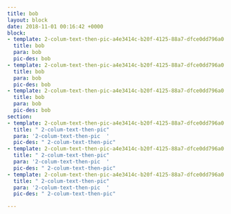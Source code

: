 ```yaml
---
title: bob
layout: block
date: 2018-11-01 00:16:42 +0000
block:
- template: 2-colum-text-then-pic-a4e3414c-b20f-4125-88a7-dfce0dd796a0
  title: bob
  para: bob
  pic-des: bob
- template: 2-colum-text-then-pic-a4e3414c-b20f-4125-88a7-dfce0dd796a0
  title: bob
  para: bob
  pic-des: bob
- template: 2-colum-text-then-pic-a4e3414c-b20f-4125-88a7-dfce0dd796a0
  title: bob
  para: bob
  pic-des: bob
section:
- template: 2-colum-text-then-pic-a4e3414c-b20f-4125-88a7-dfce0dd796a0
  title: " 2-colum-text-then-pic"
  para: '2-colum-text-then-pic  '
  pic-des: " 2-colum-text-then-pic"
- template: 2-colum-text-then-pic-a4e3414c-b20f-4125-88a7-dfce0dd796a0
  title: " 2-colum-text-then-pic"
  para: '2-colum-text-then-pic  '
  pic-des: " 2-colum-text-then-pic"
- template: 2-colum-text-then-pic-a4e3414c-b20f-4125-88a7-dfce0dd796a0
  title: " 2-colum-text-then-pic"
  para: '2-colum-text-then-pic  '
  pic-des: " 2-colum-text-then-pic"

---
```

